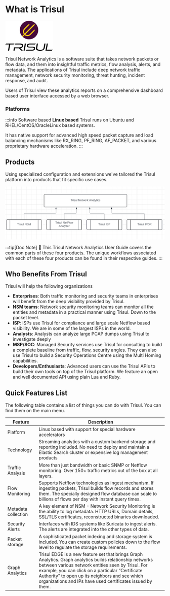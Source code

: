 # What is Trisul


![Trisul Logo](image/logo.png)



Trisul Network Analytics is a software suite that takes network packets or flow data, and them into insightful traffic metrics, flow analysis, alerts, and metadata.
The applications of Trisul include deep network traffic management, network security monitoring, threat hunting, incident response, and audit.


Users of Trisul view these analytics reports on a comprehensive dashboard based user interface accessed by a web browser.


### Platforms


:::info  Software based 
**Linux based** Trisul runs on Ubuntu and RHEL/CentOS/OracleLinux based systems. 

It has native support for advanced high speed packet capture and load balancing mechanisms like RX_RING, PF_RING, AF_PACKET, and various proprietary hardware acceleration.
:::


## Products

Using specialized configuration and extensions we've tailored the Trisul platform into products that fit specific use cases. 

![Products](image/platform-products.png)

:::tip[Doc Note]
:memo:  This Trisul Network Analytics User Guide covers the common parts of these four products. The unique workflows associated with each of these four products can be found in their respective guides.
:::


## Who Benefits From Trisul

Trisul will help the following organizations

- **Enterprises**: Both traffic monitoring and security teams in
  enterprises will benefit from the deep visibility provided by Trisul.
- **NSM teams**: Network security monitoring teams can monitor all the entities and metadata in a practical manner using Trisul. Down to
  the packet level.
- **ISP**: ISPs use Trisul for compliance and large scale Netflow based
  visibility. We are in some of the largest ISPs in the world.
- **Analysts**: Analysts can analyze large PCAP dumps using Trisul to
  investigate deeply
- **MSP/SOC**: Managed Security services use Trisul for consulting to
  build a complete baseline from traffic, flow, security angles. They
  can also use Trisul to build a Security Operations Centre using the
  Multi Homing capabilities.
- **Developers/Enthusiasts**: Advanced users can use the Trisul APIs to
  build their own tools on top of the Trisul platform. We feature an
  open and well documented API using plain Lua and Ruby.


## Quick Features List

The following table contains a list of things you can do with Trisul. You can find them on the main menu. 

| Feature               | Description    |
| --------------------- | ----------|
| Platform              | Linux based with support for special hardware accelerators   |
| Technology            | Streaming analytics with a custom backend storage and reporting included. No need to deploy and maintain a Elastic Search cluster or expensive log management products  |
| Traffic Analysis      | More than just bandwidth or basic SNMP or Netflow monitoring. Over 150+ traffic metrics out of the box at all layers.   |
| Flow Monitoring       | Supports Netflow technologies as ingest mechanism. If ingesting packets, Trisul builds flow records and stores them. The specially designed flow database can scale to billions of flows per day with instant query times.   |
| Metadata collection   | A key element of NSM - Network Security Monitoring is the ability to log metadata. HTTP URLs, Domain details, SSL/TLS certificates, reconstructed binaries downloaded. |
| Security Alerts       | Interfaces with IDS systems like Suricata to ingest alerts. The alerts are integrated into the other types of data.    |
| Packet storage        | A sophisticated packet indexing and storage system is included. You can create custom policies down to the flow level to regulate the storage requirements.   |
| Graph Analytics | Trisul EDGE is a new feature set that brings Graph Analytics. Graph analytics builds relationship networks between various network entities seen by Trisul. For example, you can click on a particular “Certificate Authority” to open up its neighbors and see which organizations and IPs have used certificates issued by them. |


